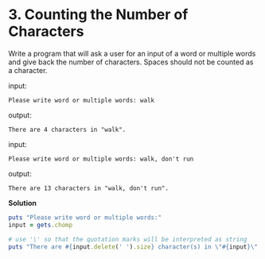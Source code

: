 # 3. Counting the Number of Characters

Write a program that will ask a user for  an input of a word or multiple words and give back the number of  characters. Spaces should not be counted as a character.

input:

```plaintext
Please write word or multiple words: walk
```

output:

```plaintext
There are 4 characters in "walk".
```

input:

```plaintext
Please write word or multiple words: walk, don't run
```

output:

```plaintext
There are 13 characters in "walk, don't run".
```

**Solution**

```ruby
puts "Please write word or multiple words:"
input = gets.chomp

# use '\' so that the quotation marks will be interpreted as string
puts "There are #{input.delete(' ').size} character(s) in \"#{input}\"."
```

